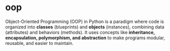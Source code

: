 # oop
Object-Oriented Programming (OOP) in Python is a paradigm where code is organized into **classes** (blueprints) and **objects** (instances), combining data (attributes) and behaviors (methods). It uses concepts like **inheritance, encapsulation, polymorphism, and abstraction** to make programs modular, reusable, and easier to maintain.
